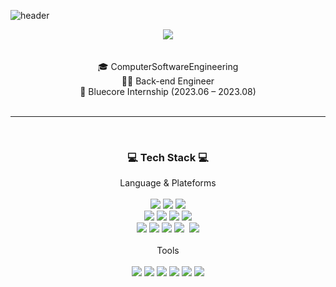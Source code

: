 ![header](https://capsule-render.vercel.app/api?type=waving&color=f3f39e&height=300&section=header&text=SeoHa%20GitHub&desc=Good%20to%20see%20you%20🙌&fontSize=60&descSize=20&fontColor=042904)

<!--
**standha/standha** is a ✨ _special_ ✨ repository because its `README.md` (this file) appears on your GitHub profile.

Here are some ideas to get you started:

- 🔭 I’m currently working on ...
- 🌱 I’m currently learning ...
- 👯 I’m looking to collaborate on ...
- 🤔 I’m looking for help with ...
- 💬 Ask me about ...
- 📫 How to reach me: ...
- 😄 Pronouns: ...
- ⚡ Fun fact: ...
-->

<div align="center">
<a href="https://velog.io/@standha/posts" target="_blank">
  <img src="https://img.shields.io/badge/Velog-20C997?style=flat-square&logo=velog&logoColor=white"/>
</a>
</div>
<br><br>

<div align="center">
🎓 ComputerSoftwareEngineering<br>
👩‍💻 Back-end Engineer<br>
👥 Bluecore Internship (2023.06 – 2023.08)
<!--📚 Shinhan DS 5기 (2025.04.01-2025.10.01)-->
</div>
<br>

---
<br>
<h3 align = "center">💻 Tech Stack 💻</h3>
<div align="center">
Language & Plateforms
  <br><br>
  
<!--자바-->
<img src="https://img.shields.io/badge/JAVA-007396?style=flat-square&logo=java&logoColor=white"/>
<!--c-->
<img src="https://img.shields.io/badge/c-A8B9CC?style=flat-square&logo=c&logoColor=white"/>
<!--파이썬-->
<img src="https://img.shields.io/badge/python-3776AB?style=flat-square&logo=python&logoColor=white"/>
  <br>
<!--자바스크립트-->
<img src="https://img.shields.io/badge/JavaScript-F7DF1E?style=flat-square&logo=JavaScript&logoColor=white"/>
<!--jsp-->
<img src="https://img.shields.io/badge/JSP-FFA500?style=flat-square&logo=java&logoColor=white"/>
<!--html5-->
<img src="https://img.shields.io/badge/html5-E34F26?style=flat-square&logo=html5&logoColor=white"/>
<!--css3-->
<img src="https://img.shields.io/badge/css3-1572B6?style=flat-square&logo=css3&logoColor=white"/>
  <br>
<!--스프링-->
<img src="https://img.shields.io/badge/spring-6DB33F?style=flat-square&logo=spring&logoColor=white"/>
<!--스프링부트-->
<img src="https://img.shields.io/badge/springboot-6DB33F?style=for-thebadge&logo=springboot&logoColor=white"/>
<!--mysql-->
<img src="https://img.shields.io/badge/MySQL-4479A1?style=flat-square&logo=MySQL&logoColor=white"/>
<!--오라클-->
<img src="https://img.shields.io/badge/Oracle-F80000?style=for-the-badge&logo=Oracle&logoColor=white">&nbsp
<!--velog-->
<img src="https://img.shields.io/badge/velog-20C997?style=flat-square&logo=velog&logoColor=white"/>
</div>
<br>

<div align="center">
  Tools
  <br> <br>
   
<!--인텔리제이-->
<img src="https://img.shields.io/badge/intellijidea-000000?style=flat-square&logo=intellijidea&logoColor=white"/>
<!--이클립스-->
<img src="https://img.shields.io/badge/eclipseide-2C2255?style=flat-square&logo=eclipseide&logoColor=white"/>
<!--비쥬얼스튜디오-->
<img src="https://img.shields.io/badge/Visual Studio-5C2D91?style=flat-square&logo=VisualStudio&logoColor=white"/>
<!--vscode-->
<img src="https://img.shields.io/badge/Visual Studio Code-007ACC?style=flat-square&logo=VisualStudioCode&logoColor=white"/>
<!--깃-->
<img src="https://img.shields.io/badge/git-F05032?style=flat-square&logo=gitt&logoColor=white"/>
<!--apachetomcat-->
<img src="https://img.shields.io/badge/apachetomcat-F8DC75?style=flat-square&logo=apachetomcat&logoColor=white"/>
</div>
   <br>

   
  
